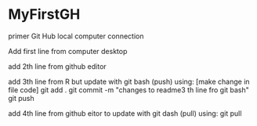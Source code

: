 # MyFirstGH
primer Git Hub local computer connection


Add first line from computer desktop

add 2th line from github editor

add 3th line from R but update with git bash (push) using:
  [make change in file code]
  git add .
  git commit -m "changes to readme3 th line fro git bash"
  git push

add 4th line from github eitor to update with git dash (pull) using:
  git pull
